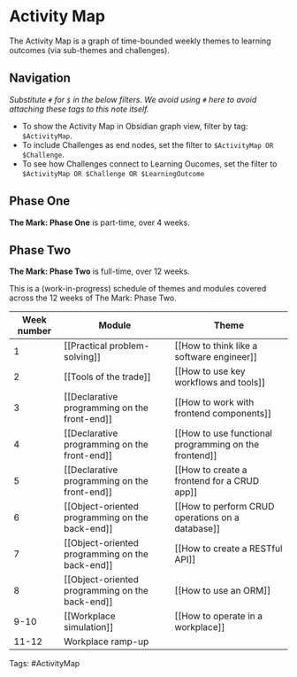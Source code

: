 # Activity Map
The Activity Map is a graph of time-bounded weekly themes to learning outcomes (via sub-themes and challenges).

## Navigation
*Substitute `#` for `$` in the below filters. We avoid using `#` here to avoid attaching these tags to this note itself.*

- To show the Activity Map in Obsidian graph view, filter by tag: `$ActivityMap`.
- To include Challenges as end nodes, set the filter to  `$ActivityMap OR $Challenge`.
- To see how Challenges connect to Learning Oucomes, set the filter to `$ActivityMap OR $Challenge OR $LearningOutcome`

## Phase One
**The Mark: Phase One** is part-time, over 4 weeks.

## Phase Two
**The Mark: Phase Two** is full-time, over 12 weeks.

This is a (work-in-progress) schedule of themes and modules covered across the 12 weeks of The Mark: Phase Two.

| Week number | Module | Theme |
| --- | --- | --- |
| 1 | [[Practical problem-solving]] | [[How to think like a software engineer]] |
| 2 | [[Tools of the trade]] | [[How to use key workflows and tools]] |
| 3 | [[Declarative programming on the front-end]] | [[How to work with frontend components]] |
| 4 | [[Declarative programming on the front-end]] | [[How to use functional programming on the frontend]] |
| 5 | [[Declarative programming on the front-end]] | [[How to create a frontend for a CRUD app]] |
| 6 | [[Object-oriented programming on the back-end]] | [[How to perform CRUD operations on a database]] |
| 7 | [[Object-oriented programming on the back-end]] | [[How to create a RESTful API]] |
| 8 | [[Object-oriented programming on the back-end]] | [[How to use an ORM]] |
| 9-10 | [[Workplace simulation]] | [[How to operate in a workplace]] |
| 11-12 | Workplace ramp-up |  |

Tags: #ActivityMap 